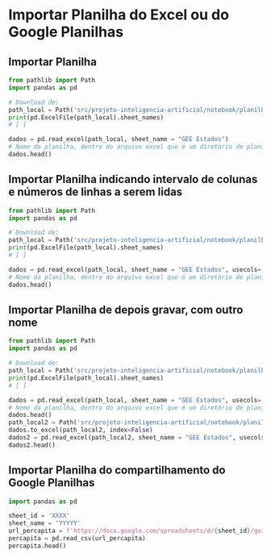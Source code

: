 # Importar Planilha do Excel ou do Google Planilhas

## Importar Planilha
```python
from pathlib import Path
import pandas as pd

# Download de:
path_local = Path('src/projeto-inteligencia-artificial/notebook/planilhas_poluicao.xlsx').absolute()
print(pd.ExcelFile(path_local).sheet_names)
# [ ]

dados = pd.read_excel(path_local, sheet_name = "GEE Estados")
# Nome da planilha, dentro do arquivo excel que é um diretório de planilhas
dados.head()
```  

## Importar Planilha indicando intervalo de colunas e números de linhas a serem lidas
```python
from pathlib import Path
import pandas as pd

# Download de:
path_local = Path('src/projeto-inteligencia-artificial/notebook/planilhas_poluicao.xlsx').absolute()
print(pd.ExcelFile(path_local).sheet_names)
# [ ]

dados = pd.read_excel(path_local, sheet_name = "GEE Estados", usecols='A:D', nrows=10)
# Nome da planilha, dentro do arquivo excel que é um diretório de planilhas
dados.head()
```  

## Importar Planilha de depois gravar, com outro nome
```python
from pathlib import Path
import pandas as pd

# Download de:
path_local = Path('src/projeto-inteligencia-artificial/notebook/planilhas_poluicao.xlsx').absolute()
print(pd.ExcelFile(path_local).sheet_names)
# [ ]

dados = pd.read_excel(path_local, sheet_name = "GEE Estados", usecols='A:D', nrows=10)
# Nome da planilha, dentro do arquivo excel que é um diretório de planilhas
dados.head()
path_local2 = Path('src/projeto-inteligencia-artificial/notebook/planilhas_poluicao2.xlsx').absolute()
dados.to_excel(path_local2, index=False)
dados2 = pd.read_excel(path_local2, sheet_name = "GEE Estados", usecols='A:D', nrows=10)
dados2.head()
```  

## Importar Planilha do compartilhamento do Google Planilhas
```python
import pandas as pd

sheet_id = 'XXXX'
sheet_name = 'YYYYY'
url_percapita = f'https://docs.google.com/spreadsheets/d/{sheet_id}/gviz/tq?tqx=out:csv&sheet={sheet_name}'
percapita = pd.read_csv(url_percapita)
percapita.head()
```  
